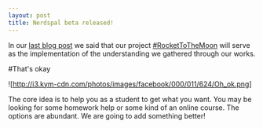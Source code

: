 ```yaml
---
layout: post
title: Nerdspal beta released!
---
```


In our [last blog post](http://nistenblog.github.io/RocketLaunch/#) we said that our project [#RocketToTheMoon](http://nerdspal.com/) will serve as the implementation of the understanding we gathered through our works.

#That's okay

![http://i3.kym-cdn.com/photos/images/facebook/000/011/624/Oh_ok.png]

The core idea is to help you as a student to get what you want. You may be looking for some homework help or some kind of an online course. The options are abundant. We are going to add something better! 
